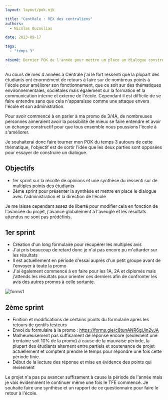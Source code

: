 ```yaml
---
layout: layout/pok.njk

title: "CentRale : REX des centraliens"
authors:
  - Nicolas Ouzoulias

date: 2023-09-17

tags: 
  - "temps 3"

résumé: Dernier POK de l'année pour mettre un place un dialogue constructif entre étudiant et administration de l'école Centrale Marseille.
---
```


Au cours de mes 4 années à Centrale j'ai le fort ressenti que la plupart des étudiants ont énormément de retours à faire sur de nombreux points à l'école pour améliorer son fonctionnement, que ce soit sur des thématiques environnementales, sociétales mais également sur la formation et la communication interne et externe de l'école. Cependant il est difficile de se faire entendre sans que cela n'apparaisse comme une attaque envers l'école et son administration.

Pour avoir commencé à en parler à ma promo de 3/4A, de nombreuses personnes aimeraient avoir la possibilité de mieux se faire entendre et avoir un échange constructif pour que tous ensemble nous poussions l'école à s'améliorer.

Je souhaiterai donc faire tourner mon POK du temps 3 autours de cette thématique, l'objectif est de sortir l'idée que les deux parties sont opposées pour essayer de construire un dialogue. 

## Objectifs
 - 1er sprint sur la récolte de opinions et une synthèse du ressenti sur de multiples points des étudiants
 - 2ème sprint pour présenter la synthèse et mettre en place le dialogue avec l'administration et la direction de l'école

 Je me laisse cependant assez de liberté pour modifier cela en fonction de l'avancée du projet, j'avance globalement à l'aveugle et les résultats attendus ne sont pas prédéfinis.


 ## 1er sprint 

 - Création d'un long formulaire pour récupérer les multiples avis
 - J'ai pris beaucoup de retard donc je n'ai pas encore pu m'attarder sur les résultats
 - Il est actuellement en période d'essai auprès d'un petit groupe avant de l'envoyer à toute la promo 
 - J'ai également commencé à en faire pour les 1A, 2A et diplomés mais j'attends les résultats pour orienter ces derniers afin de confronter les avis des autres promos à celle sortante. 

 ![forms1](./images/débutForms.webp)

 ## 2ème sprint
 - Finition et modifications de certains points du formulaire après les retours de gentils testeurs
 - Envoi du formulaire à la promo : https://forms.gle/c8tunANR6gUin2vJA
 - Malheureusement pas suffisament de réponse encore (seulement une trentaine soit 10% de la promo) à cause de la mauvaise période, la plupart des étudiants alternent entre partiels et soutenance de projet actuellement et comptent prendre le temps pour répondre une fois cette période finie.
 - Début de la lecture des réponse et mise en évidence des points qui reviennent

 Le projet n'a pas pu avancer suffisament à cause la période de l'année mais je vais évidemment le continuer même une fois le TFE commencé. Je souhaite faire une synthèse et un rapport de ce questionnaire pour faire le retour à l'école. 